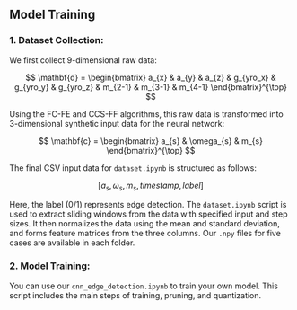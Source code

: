 ## Model Training
### 1. Dataset Collection:
We first collect 9-dimensional raw data:  

$$
\mathbf{d} = \begin{bmatrix}
a_{x} & a_{y} & a_{z} & g_{yro_x} & g_{yro_y} & g_{yro_z} & m_{2-1} & m_{3-1} & m_{4-1}
\end{bmatrix}^{\top}
$$  

<!-- 这里加上的FC-FE and CCS-FF ?-->
Using the FC-FE and CCS-FF algorithms, this raw data is transformed into 3-dimensional synthetic input data for the neural network: 

$$
\mathbf{c} = \begin{bmatrix}
a_{s} & \omega_{s} & m_{s}
\end{bmatrix}^{\top}
$$  

The final CSV input data for `dataset.ipynb` is structured as follows:  

$$[a_{s}, \omega_{s}, m_{s}, timestamp, label]$$  

Here, the label (0/1) represents edge detection. The `dataset.ipynb` script is used to extract sliding windows from the data with specified input and step sizes. It then normalizes the data using the mean and standard deviation, and forms feature matrices from the three columns. Our `.npy` files for five cases are available in each folder.

### 2. Model Training:
You can use our `cnn_edge_detection.ipynb` to train your own model. This script includes the main steps of training, pruning, and quantization. 
